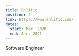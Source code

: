 ```yaml
---
title: Enlitic
position: 2
link: https://www.enlitic.com/
dates:
  start: Mar. 2020
  end: Jan. 2021
---
```


Software Engineer
